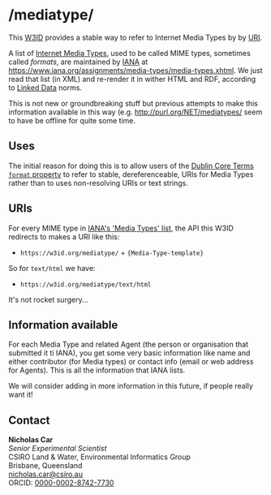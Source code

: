 # /mediatype/
This [W3ID](https://w3id.org) provides a stable way to refer to Internet Media Types by by [URI](https://en.wikipedia.org/wiki/Uniform_Resource_Identifier).

A list of [Internet Media Types](https://en.wikipedia.org/wiki/Media_type), used to be called MIME types, sometimes called *formats*, are maintained by [IANA]() at <https://www.iana.org/assignments/media-types/media-types.xhtml>. We just read that list (in XML) and re-render it in wither HTML and RDF, according to [Linked Data](https://www.w3.org/standards/semanticweb/data) norms.

This is not new or groundbreaking stuff but previous attempts to make this information available in this way (e.g. <http://purl.org/NET/mediatypes/> seem to have be offline for quite some time.

## Uses
The initial reason for doing this is to allow users of the [Dublin Core Terms `format` property](http://www.dublincore.org/documents/dcmi-terms/#terms-format) to refer to stable, dereferenceable, URIs for Media Types rather than to uses non-resolving URIs or text strings.

## URIs
For every MIME type in [IANA's 'Media Types' list](https://www.iana.org/assignments/media-types/media-types.xml), the API this W3ID redirects to makes a URI like this:

* `https://w3id.org/mediatype/` + `{Media-Type-template}`

So for `text/html` we have:

* `https://w3id.org/mediatype/text/html`

It's not rocket surgery...


## Information available
For each Media Type and related Agent (the person or organisation that submitted it ti IANA), you get some very basic information like name and either contributor (for Media types) or contact info (email or web address for Agents). This is all the information that IANA lists.

We will consider adding in more information in this future, if people really want it!

## Contact
**Nicholas Car**  
*Senior Experimental Scientist*  
CSIRO Land & Water, Environmental Informatics Group  
Brisbane, Queensland  
<nicholas.car@csiro.au>  
ORCID: [0000-0002-8742-7730](https://orcid.org/0000-0002-8742-7730)  
